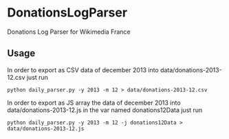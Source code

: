 DonationsLogParser
==================

Donations Log Parser for Wikimedia France

Usage
-----
In order to export as CSV data of december 2013 into data/donations-2013-12.csv just run
```
python daily_parser.py -y 2013 -m 12 > data/donations-2013-12.csv
```

In order to export as JS array the data of december 2013 into data/donations-2013-12.js in the var named donations12Data just run
```
python daily_parser.py -y 2013 -m 12 -j donations12Data > data/donations-2013-12.js
```

